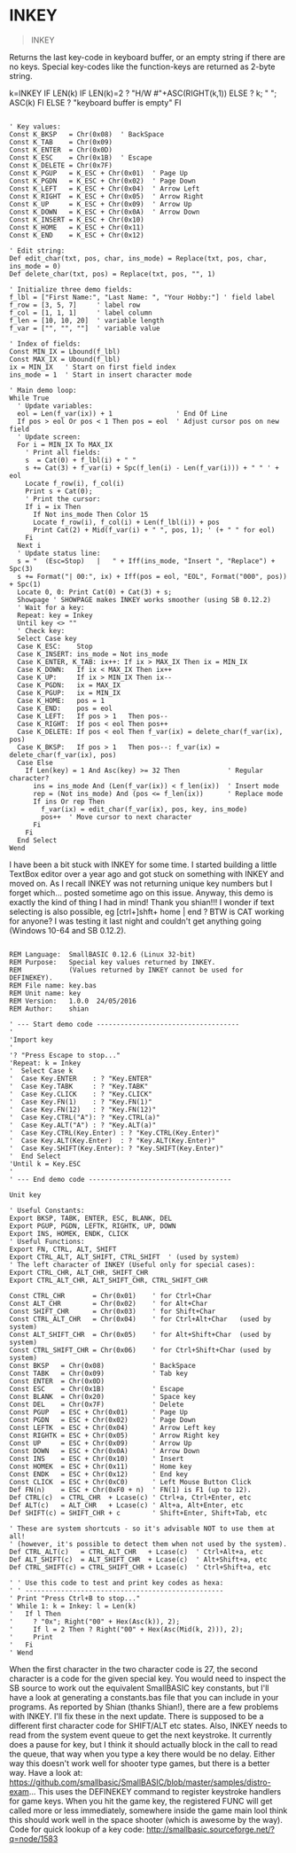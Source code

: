 # INKEY

> INKEY

Returns the last key-code in keyboard buffer, or an empty string if there are no keys. Special key-codes like the function-keys are returned as 2-byte string.


k=INKEY
IF LEN(k)
  IF LEN(k)=2
    ? "H/W #"+ASC(RIGHT(k,1))
  ELSE
    ? k; " "; ASC(k)
  FI
ELSE
  ? "keyboard buffer is empty"
FI


~~~

' Key values:
Const K_BKSP   = Chr(0x08)  ' BackSpace
Const K_TAB    = Chr(0x09)
Const K_ENTER  = Chr(0x0D)
Const K_ESC    = Chr(0x1B)  ' Escape
Const K_DELETE = Chr(0x7F)
Const K_PGUP   = K_ESC + Chr(0x01)  ' Page Up
Const K_PGDN   = K_ESC + Chr(0x02)  ' Page Down
Const K_LEFT   = K_ESC + Chr(0x04)  ' Arrow Left
Const K_RIGHT  = K_ESC + Chr(0x05)  ' Arrow Right
Const K_UP     = K_ESC + Chr(0x09)  ' Arrow Up
Const K_DOWN   = K_ESC + Chr(0x0A)  ' Arrow Down
Const K_INSERT = K_ESC + Chr(0x10)
Const K_HOME   = K_ESC + Chr(0x11)
Const K_END    = K_ESC + Chr(0x12)

' Edit string:
Def edit_char(txt, pos, char, ins_mode) = Replace(txt, pos, char, ins_mode = 0)
Def delete_char(txt, pos) = Replace(txt, pos, "", 1)

' Initialize three demo fields:
f_lbl = ["First Name:", "Last Name: ", "Your Hobby:"] ' field label
f_row = [3, 5, 7]     ' label row
f_col = [1, 1, 1]     ' label column
f_len = [10, 10, 20]  ' variable length
f_var = ["", "", ""]  ' variable value

' Index of fields:
Const MIN_IX = Lbound(f_lbl)
Const MAX_IX = Ubound(f_lbl)
ix = MIN_IX   ' Start on first field index
ins_mode = 1  ' Start in insert character mode

' Main demo loop:
While True
  ' Update variables:
  eol = Len(f_var(ix)) + 1                ' End Of Line
  If pos > eol Or pos < 1 Then pos = eol  ' Adjust cursor pos on new field
  ' Update screen:
  For i = MIN_IX To MAX_IX
    ' Print all fields:
    s  = Cat(0) + f_lbl(i) + " "
    s += Cat(3) + f_var(i) + Spc(f_len(i) - Len(f_var(i))) + " " ' + eol
    Locate f_row(i), f_col(i)
    Print s + Cat(0);
    ' Print the cursor:
    If i = ix Then
      If Not ins_mode Then Color 15
      Locate f_row(i), f_col(i) + Len(f_lbl(i)) + pos
      Print Cat(2) + Mid(f_var(i) + " ", pos, 1); ' (+ " " for eol)
    Fi
  Next i
  ' Update status line:
  s = "  (Esc=Stop)   |   " + Iff(ins_mode, "Insert ", "Replace") + Spc(3)
  s += Format("| 00:", ix) + Iff(pos = eol, "EOL", Format("000", pos)) + Spc(1)
  Locate 0, 0: Print Cat(0) + Cat(3) + s;
  Showpage ' SHOWPAGE makes INKEY works smoother (using SB 0.12.2)
  ' Wait for a key:
  Repeat: key = Inkey
  Until key <> ""
  ' Check key:
  Select Case key
  Case K_ESC:    Stop
  Case K_INSERT: ins_mode = Not ins_mode
  Case K_ENTER, K_TAB: ix++: If ix > MAX_IX Then ix = MIN_IX
  Case K_DOWN:   If ix < MAX_IX Then ix++
  Case K_UP:     If ix > MIN_IX Then ix--
  Case K_PGDN:   ix = MAX_IX
  Case K_PGUP:   ix = MIN_IX
  Case K_HOME:   pos = 1
  Case K_END:    pos = eol
  Case K_LEFT:   If pos > 1   Then pos--
  Case K_RIGHT:  If pos < eol Then pos++
  Case K_DELETE: If pos < eol Then f_var(ix) = delete_char(f_var(ix), pos)
  Case K_BKSP:   If pos > 1   Then pos--: f_var(ix) = delete_char(f_var(ix), pos)
  Case Else
    If Len(key) = 1 And Asc(key) >= 32 Then            ' Regular character?
      ins = ins_mode And (Len(f_var(ix)) < f_len(ix))  ' Insert mode
      rep = (Not ins_mode) And (pos <= f_len(ix))      ' Replace mode
      If ins Or rep Then
        f_var(ix) = edit_char(f_var(ix), pos, key, ins_mode)
        pos++  ' Move cursor to next character
      Fi
    Fi
  End Select
Wend

~~~

I have been a bit stuck with INKEY for some time. I started building a little TextBox editor over a year ago and got stuck on something with INKEY and moved on. As I recall INKEY was not returning unique key numbers but I forget which... posted sometime ago on this issue.
Anyway, this demo is exactly the kind of thing I had in mind! Thank you shian!!!
I wonder if text selecting is also possible, eg [ctrl+]shft+ home | end ?
BTW is CAT working for anyone? I was testing it last night and couldn't get anything going (Windows 10-64 and SB 0.12.2).

~~~

REM Language:  SmallBASIC 0.12.6 (Linux 32-bit)
REM Purpose:   Special key values returned by INKEY.
REM            (Values returned by INKEY cannot be used for DEFINEKEY).
REM File name: key.bas
REM Unit name: key
REM Version:   1.0.0  24/05/2016
REM Author:    shian

' --- Start demo code ------------------------------------
'
'Import key
'
'? "Press Escape to stop..."
'Repeat: k = Inkey
'  Select Case k
'  Case Key.ENTER    : ? "Key.ENTER"
'  Case Key.TABK     : ? "Key.TABK"
'  Case Key.CLICK    : ? "Key.CLICK"
'  Case Key.FN(1)    : ? "Key.FN(1)"
'  Case Key.FN(12)   : ? "Key.FN(12)"
'  Case Key.CTRL("A"): ? "Key.CTRL(a)"
'  Case Key.ALT("A") : ? "Key.ALT(a)"
'  Case Key.CTRL(Key.Enter) : ? "Key.CTRL(Key.Enter)"
'  Case Key.ALT(Key.Enter)  : ? "Key.ALT(Key.Enter)"
'  Case Key.SHIFT(Key.Enter): ? "Key.SHIFT(Key.Enter)"
'  End Select
'Until k = Key.ESC
'
' --- End demo code ------------------------------------

Unit key

' Useful Constants:
Export BKSP, TABK, ENTER, ESC, BLANK, DEL
Export PGUP, PGDN, LEFTK, RIGHTK, UP, DOWN 
Export INS, HOMEK, ENDK, CLICK
' Useful Functions:
Export FN, CTRL, ALT, SHIFT
Export CTRL_ALT, ALT_SHIFT, CTRL_SHIFT  ' (used by system)
' The left character of INKEY (Useful only for special cases):
Export CTRL_CHR, ALT_CHR, SHIFT_CHR
Export CTRL_ALT_CHR, ALT_SHIFT_CHR, CTRL_SHIFT_CHR

Const CTRL_CHR       = Chr(0x01)    ' for Ctrl+Char
Const ALT_CHR        = Chr(0x02)    ' for Alt+Char
Const SHIFT_CHR      = Chr(0x03)    ' for Shift+Char
Const CTRL_ALT_CHR   = Chr(0x04)    ' for Ctrl+Alt+Char   (used by system)
Const ALT_SHIFT_CHR  = Chr(0x05)    ' for Alt+Shift+Char  (used by system)
Const CTRL_SHIFT_CHR = Chr(0x06)    ' for Ctrl+Shift+Char (used by system)
Const BKSP   = Chr(0x08)            ' BackSpace
Const TABK   = Chr(0x09)            ' Tab key
Const ENTER  = Chr(0x0D)
Const ESC    = Chr(0x1B)            ' Escape
Const BLANK  = Chr(0x20)            ' Space key
Const DEL    = Chr(0x7F)            ' Delete
Const PGUP   = ESC + Chr(0x01)      ' Page Up
Const PGDN   = ESC + Chr(0x02)      ' Page Down
Const LEFTK  = ESC + Chr(0x04)      ' Arrow Left key
Const RIGHTK = ESC + Chr(0x05)      ' Arrow Right key
Const UP     = ESC + Chr(0x09)      ' Arrow Up
Const DOWN   = ESC + Chr(0x0A)      ' Arrow Down
Const INS    = ESC + Chr(0x10)      ' Insert
Const HOMEK  = ESC + Chr(0x11)      ' Home key
Const ENDK   = ESC + Chr(0x12)      ' End key
Const CLICK  = ESC + Chr(0xC0)      ' Left Mouse Button Click
Def FN(n)    = ESC + Chr(0xF0 + n)  ' FN(1) is F1 (up to 12).
Def CTRL(c)  = CTRL_CHR  + Lcase(c) ' Ctrl+a, Ctrl+Enter, etc
Def ALT(c)   = ALT_CHR   + Lcase(c) ' Alt+a, Alt+Enter, etc
Def SHIFT(c) = SHIFT_CHR + c        ' Shift+Enter, Shift+Tab, etc

' These are system shortcuts - so it's advisable NOT to use them at all!
' (however, it's possible to detect them when not used by the system).
Def CTRL_ALT(c)   = CTRL_ALT_CHR   + Lcase(c)  ' Ctrl+Alt+a, etc
Def ALT_SHIFT(c)  = ALT_SHIFT_CHR  + Lcase(c)  ' Alt+Shift+a, etc
Def CTRL_SHIFT(c) = CTRL_SHIFT_CHR + Lcase(c)  ' Ctrl+Shift+a, etc

' ' Use this code to test and print key codes as hexa:
' ' --------------------------------------------------
' Print "Press Ctrl+B to stop..."
' While 1: k = Inkey: l = Len(k)
'   If l Then
'     ? "0x"; Right("00" + Hex(Asc(k)), 2);
'     If l = 2 Then ? Right("00" + Hex(Asc(Mid(k, 2))), 2);
'     Print
'   Fi
' Wend

~~~

When the first character in the two character code is 27, the second character is a code for the given special key. You would need to inspect the SB source to work out the equivalent SmallBASIC key constants, but I'll have a look at generating a constants.bas file that you can include in your programs.
As reported by Shian (thanks Shian!), there are a few problems with INKEY. I'll fix these in the next update. There is supposed to be a different first character code for SHIFT/ALT etc states.
Also, INKEY needs to read from the system event queue to get the next keystroke. It currently does a pause for key, but I think it should actually block in the call to read the queue, that way when you type a key there would be no delay. Either way this doesn't work well for shooter type games, but there is a better way. Have a look at:
https://github.com/smallbasic/SmallBASIC/blob/master/samples/distro-exam...
This uses the DEFINEKEY command to register keystroke handlers for game keys. When you hit the game key, the registered FUNC will get called more or less immediately, somewhere inside the game main looI think this should work well in the space shooter (which is awesome by the way).
Code for quick lookup of a key code:
http://smallbasic.sourceforge.net/?q=node/1583

